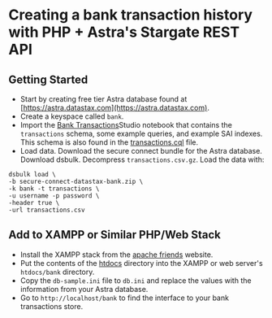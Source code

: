 # Creating a bank transaction history with PHP + Astra's Stargate REST API

## Getting Started

- Start by creating free tier Astra database found at [https://astra.datastax.com](https://astra.datastax.com).
- Create a keyspace called `bank`.
- Import the [Bank Transactions](/bank-transactions.studio-nb.tar)Studio notebook that contains the `transactions` schema, some example queries, and example SAI indexes.  This schema is also found in the [transactions.cql](/transactions.cql) file.
- Load data.  Download the secure connect bundle for the Astra database.  Download dsbulk.  Decompress `transactions.csv.gz`. Load the data with:

```
dsbulk load \
-b secure-connect-datastax-bank.zip \
-k bank -t transactions \
-u username -p password \
-header true \
-url transactions.csv
```

## Add to XAMPP or Similar PHP/Web Stack

- Install the XAMPP stack from the [apache friends](https://www.apachefriends.org/index.html) website.
- Put the contents of the [htdocs](/htdocs) directory into the XAMPP or web server's `htdocs/bank` directory.
- Copy the `db-sample.ini` file to `db.ini` and replace the values with the information from your Astra database.
- Go to `http://localhost/bank` to find the interface to your bank transactions store.